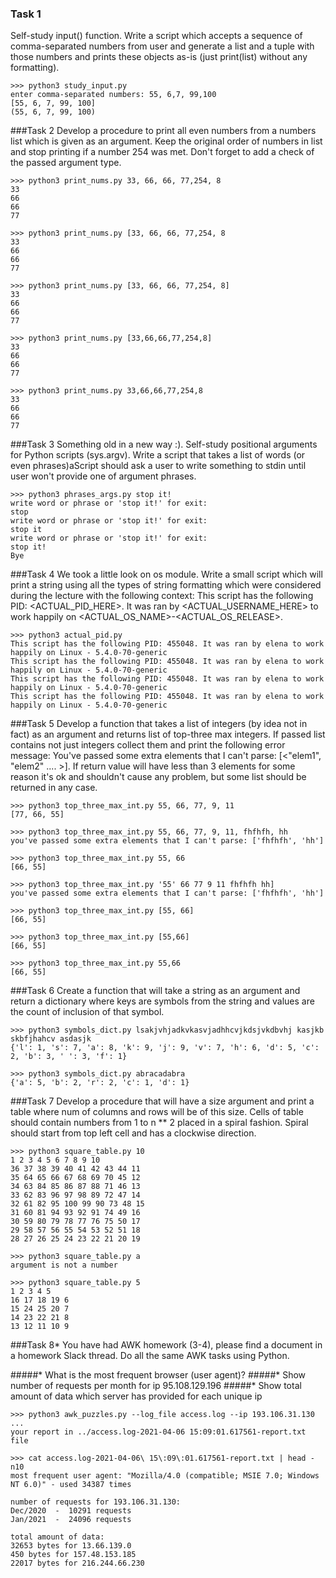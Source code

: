 ### Task 1
Self-study input() function. Write a script which accepts a sequence of
comma-separated numbers from user and generate a list and a tuple with those
numbers and prints these objects as-is (just print(list) without any formatting).

```
>>> python3 study_input.py 
enter comma-separated numbers: 55, 6,7, 99,100
[55, 6, 7, 99, 100]
(55, 6, 7, 99, 100)
```

###Task 2
Develop a procedure to print all even numbers from a numbers list which is given
as an argument. Keep the original order of numbers in list and stop printing if
a number 254 was met. Don't forget to add a check of the passed argument type.

```
>>> python3 print_nums.py 33, 66, 66, 77,254, 8
33
66
66
77

>>> python3 print_nums.py [33, 66, 66, 77,254, 8
33
66
66
77

>>> python3 print_nums.py [33, 66, 66, 77,254, 8]
33
66
66
77

>>> python3 print_nums.py [33,66,66,77,254,8]
33
66
66
77

>>> python3 print_nums.py 33,66,66,77,254,8
33
66
66
77
```


###Task 3
Something old in a new way :). Self-study positional arguments for Python scripts
(sys.argv). Write a script that takes a list of words (or even phrases)aScript
should ask a user to write something to stdin until user won't provide one of
argument phrases.
```
>>> python3 phrases_args.py stop it!
write word or phrase or 'stop it!' for exit: 
stop
write word or phrase or 'stop it!' for exit: 
stop it
write word or phrase or 'stop it!' for exit: 
stop it!
Bye
```


###Task 4
We took a little look on os module. Write a small script which will print a
string using all the types of string formatting which were considered during the
lecture with the following context: This script has the following PID:
<ACTUAL_PID_HERE>. It was ran by <ACTUAL_USERNAME_HERE> to work happily on
<ACTUAL_OS_NAME>-<ACTUAL_OS_RELEASE>.
```
>>> python3 actual_pid.py 
This script has the following PID: 455048. It was ran by elena to work happily on Linux - 5.4.0-70-generic
This script has the following PID: 455048. It was ran by elena to work happily on Linux - 5.4.0-70-generic
This script has the following PID: 455048. It was ran by elena to work happily on Linux - 5.4.0-70-generic
This script has the following PID: 455048. It was ran by elena to work happily on Linux - 5.4.0-70-generic
```


###Task 5
Develop a function that takes a list of integers (by idea not in fact) as an
argument and returns list of top-three max integers. If passed list contains
not just integers collect them and print the following error message: You've
passed some extra elements that I can't parse: [<"elem1", "elem2" .... >].
If return value will have less than 3 elements for some reason it's ok and
shouldn't cause any problem, but some list should be returned in any case.
```
>>> python3 top_three_max_int.py 55, 66, 77, 9, 11
[77, 66, 55]

>>> python3 top_three_max_int.py 55, 66, 77, 9, 11, fhfhfh, hh
you've passed some extra elements that I can't parse: ['fhfhfh', 'hh']

>>> python3 top_three_max_int.py 55, 66
[66, 55]

>>> python3 top_three_max_int.py '55' 66 77 9 11 fhfhfh hh]
you've passed some extra elements that I can't parse: ['fhfhfh', 'hh']

>>> python3 top_three_max_int.py [55, 66]
[66, 55]

>>> python3 top_three_max_int.py [55,66]
[66, 55]

>>> python3 top_three_max_int.py 55,66
[66, 55]
```

###Task 6
Create a function that will take a string as an argument and return a dictionary
where keys are symbols from the string and values are the count of inclusion of
that symbol.
```
>>> python3 symbols_dict.py lsakjvhjadkvkasvjadhhcvjkdsjvkdbvhj kasjkb skbfjhahcv asdasjk
{'l': 1, 's': 7, 'a': 8, 'k': 9, 'j': 9, 'v': 7, 'h': 6, 'd': 5, 'c': 2, 'b': 3, ' ': 3, 'f': 1}

>>> python3 symbols_dict.py abracadabra
{'a': 5, 'b': 2, 'r': 2, 'c': 1, 'd': 1}
```

###Task 7
Develop a procedure that will have a size argument and print a table where num
of columns and rows will be of this size. Cells of table should contain numbers
from 1 to n ** 2 placed in a spiral fashion. Spiral should start from top left
cell and has a clockwise direction.
```
>>> python3 square_table.py 10
1 2 3 4 5 6 7 8 9 10 
36 37 38 39 40 41 42 43 44 11 
35 64 65 66 67 68 69 70 45 12 
34 63 84 85 86 87 88 71 46 13 
33 62 83 96 97 98 89 72 47 14 
32 61 82 95 100 99 90 73 48 15 
31 60 81 94 93 92 91 74 49 16 
30 59 80 79 78 77 76 75 50 17 
29 58 57 56 55 54 53 52 51 18 
28 27 26 25 24 23 22 21 20 19 

>>> python3 square_table.py a
argument is not a number

>>> python3 square_table.py 5
1 2 3 4 5 
16 17 18 19 6 
15 24 25 20 7 
14 23 22 21 8 
13 12 11 10 9 
```

###Task 8*
You have had AWK homework (3-4), please find a document in a homework Slack
thread. Do all the same AWK tasks using Python.

#####* What is the most frequent browser (user agent)?
#####* Show number of requests per month for ip 95.108.129.196 
#####* Show total amount of data which server has provided for each unique ip
```
>>> python3 awk_puzzles.py --log_file access.log --ip 193.106.31.130
...
your report in ../access.log-2021-04-06 15:09:01.617561-report.txt file

>>> cat access.log-2021-04-06\ 15\:09\:01.617561-report.txt | head -n10 
most frequent user agent: "Mozilla/4.0 (compatible; MSIE 7.0; Windows NT 6.0)" - used 34387 times 

number of requests for 193.106.31.130:
Dec/2020  -  10291 requests
Jan/2021  -  24096 requests

total amount of data:
32653 bytes for 13.66.139.0
450 bytes for 157.48.153.185
22017 bytes for 216.244.66.230


```

